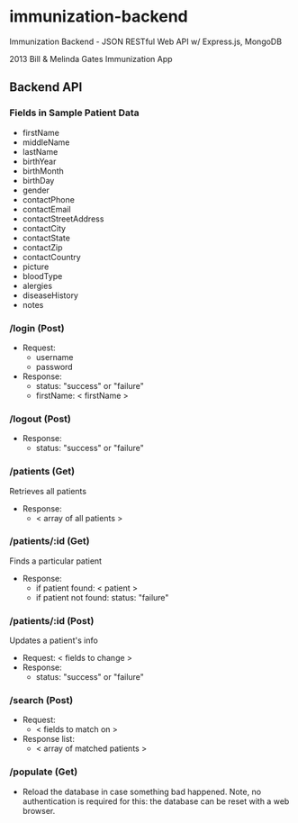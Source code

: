immunization-backend
====================

Immunization Backend - JSON RESTful Web API w/ Express.js, MongoDB

2013 Bill &amp; Melinda Gates Immunization App

## Backend API

### Fields in Sample Patient Data
* firstName
* middleName
* lastName
* birthYear
* birthMonth
* birthDay
* gender
* contactPhone
* contactEmail
* contactStreetAddress
* contactCity
* contactState
* contactZip
* contactCountry
* picture
* bloodType
* alergies
* diseaseHistory
* notes

### /login (Post)

* Request:
  * username
  * password
* Response:
  * status: "success" or "failure"
  * firstName: < firstName >

### /logout (Post)
* Response:
  * status: "success" or "failure"

### /patients (Get)
Retrieves all patients
* Response:
  * < array of all patients >

### /patients/:id (Get)
Finds a particular patient
* Response:
  * if patient found: < patient >
  * if patient not found: status: "failure"

### /patients/:id (Post)
Updates a patient's info
* Request: < fields to change >
* Response:
  * status: "success" or "failure"
  
### /search (Post)
* Request:
  * < fields to match on >
* Response list:
  * < array of matched patients >
 
### /populate (Get)
* Reload the database in case something bad happened. Note, no authentication is required for this: the database can be reset with a web browser.
